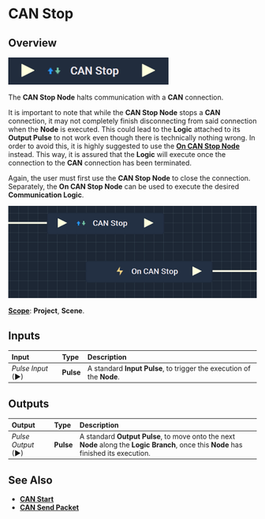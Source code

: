# CAN Stop

## Overview

![The CAN Stop Node.](../../../.gitbook/assets/canstopupdatedimage.png)

The **CAN Stop Node** halts communication with a **CAN** connection.

It is important to note that while the **CAN Stop Node** stops a **CAN** connection, it may not completely finish disconnecting from said connection when the **Node** is executed. This could lead to the **Logic** attached to its **Output Pulse** 
to not work even though there is technically nothing wrong. In order to avoid this, it is highly suggested to use 
the [**On CAN Stop Node**](events/oncanstop.md) instead. This way, it is assured that the **Logic** will execute once the connection to the **CAN** connection has been terminated.

Again, the user must first use the **CAN Stop Node** to close the connection. Separately, the **On CAN Stop Node** can be used to execute the desired **Communication Logic**. 


![CAN Stop and On CAN Stop Configuration.](../../../.gitbook/assets/canstopvsoncanstop.png)

[**Scope**](../overview.md#scopes): **Project**, **Scene**.

## Inputs

| Input | Type | Description |
| :--- | :--- | :--- |
| _Pulse Input_ \(►\) | **Pulse** | A standard **Input Pulse**, to trigger the execution of the **Node**. |

## Outputs

| Output | Type | Description |
| :--- | :--- | :--- |
| _Pulse Output_ \(►\) | **Pulse** | A standard **Output Pulse**, to move onto the next **Node** along the **Logic Branch**, once this **Node** has finished its execution. |

## See Also

* [**CAN Start**](canstart.md)
* [**CAN Send Packet**](cansendpacket.md)

